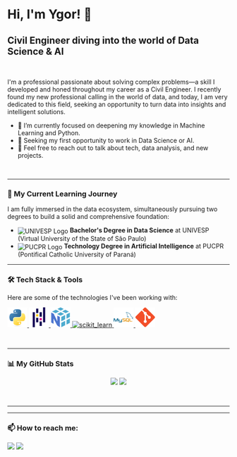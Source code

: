 # Hi, I'm Ygor! 👋

## Civil Engineer diving into the world of Data Science & AI

<br>

I'm a professional passionate about solving complex problems—a skill I developed and honed throughout my career as a Civil Engineer. I recently found my new professional calling in the world of data, and today, I am very dedicated to this field, seeking an opportunity to turn data into insights and intelligent solutions.

* 🔭 I’m currently focused on deepening my knowledge in Machine Learning and Python.
* 🌱 Seeking my first opportunity to work in Data Science or AI.
* 💬 Feel free to reach out to talk about tech, data analysis, and new projects.

<br>

---

### 🚀 My Current Learning Journey

I am fully immersed in the data ecosystem, simultaneously pursuing two degrees to build a solid and comprehensive foundation:

<ul>
<li>
<img src="https://univesp.br/sites/58f6506869226e9479d38201/theme/images/logo-univesp.png" width="25" alt="UNIVESP Logo" style="vertical-align:middle">
<strong>Bachelor's Degree in Data Science</strong> at UNIVESP (Virtual University of the State of São Paulo)
</li>
<li>
<img src="https://upload.wikimedia.org/wikipedia/pt/archive/1/13/20210824133413!Logo_pucpr.svg" width="25" alt="PUCPR Logo" style="vertical-align:middle">
<strong>Technology Degree in Artificial Intelligence</strong> at PUCPR (Pontifical Catholic University of Paraná)
</li>
</ul>

---

### 🛠️ Tech Stack & Tools

Here are some of the technologies I've been working with:

<p align="left">
  <a href="https://www.python.org" target="_blank"> 
    <img src="https://raw.githubusercontent.com/devicons/devicon/master/icons/python/python-original.svg" alt="python" width="45" height="45"/> 
  </a>
  <a href="https://pandas.pydata.org/" target="_blank"> 
    <img src="https://raw.githubusercontent.com/devicons/devicon/2ae2a900d2f041da66e950e4d48052658d850630/icons/pandas/pandas-original.svg" alt="pandas" width="45" height="45"/> 
  </a>
  <a href="https://numpy.org/" target="_blank"> 
    <img src="https://raw.githubusercontent.com/devicons/devicon/master/icons/numpy/numpy-original.svg" alt="numpy" width="45" height="45"/> 
  </a>
  <a href="https://scikit-learn.org/" target="_blank"> 
    <img src="https://upload.wikimedia.org/wikipedia/commons/0/05/Scikit_learn_logo_small.svg" alt="scikit_learn" width="45" height="45"/> 
  </a>
    <a href="https://www.mysql.com/" target="_blank"> 
    <img src="https://raw.githubusercontent.com/devicons/devicon/master/icons/mysql/mysql-original-wordmark.svg" alt="mysql" width="45" height="45"/> 
  </a>
  <a href="https://git-scm.com/" target="_blank"> 
    <img src="https://raw.githubusercontent.com/devicons/devicon/master/icons/git/git-original.svg" alt="git" width="45" height="45"/> 
  </a>
</p>

<br>

---

### 📊 My GitHub Stats

<p align="center">
  <img height="180em" src="https://github-readme-stats.vercel.app/api?username=ygorsmc&show_icons=true&theme=dracula&include_all_commits=true&count_private=true"/>
  <img height="180em" src="https://github-readme-stats.vercel.app/api/top-langs/?username=ygorsmc&layout=compact&langs_count=7&theme=dracula"/>
</p>

<br>

---

---

### 📫 How to reach me:

<p align="left">
<a href="mailto:ygorsmc@hotmail.com" target="_blank"><img src="https://img.shields.io/badge/Outlook-0078D4?style=for-the-badge&logo=outlook&logoColor=white" target="_blank"></a>
<a href="https://linkedin.com/in/ygorsmc" target="_blank"><img src="https://img.shields.io/badge/LinkedIn-0077B5?style=for-the-badge&logo=linkedin&logoColor=white" target="_blank"></a>
</p>
